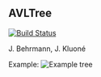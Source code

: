 ## AVLTree

[![Build Status](https://travis-ci.org/ob-algdati-ws17/blatt-7-aufgabe-1-p-p.svg?branch=master)](https://travis-ci.org/ob-algdati-ws17/blatt-7-aufgabe-1-p-p)

J. Behrmann, J. Kluoné

Example:
![Example tree](https://hobbystudent.de/img/tree.png)